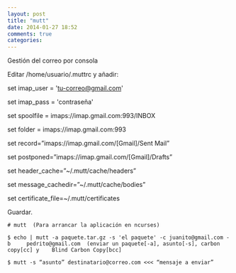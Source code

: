 ```yaml
---
layout: post
title: "mutt"
date: 2014-01-27 18:52
comments: true
categories: 
---
```

Gestión del correo por consola

Editar /home/usuario/.muttrc y añadir:

set imap_user = 'tu-correo@gmail.com'

set imap_pass = 'contraseña'

set spoolfile = imaps://imap.gmail.com:993/INBOX

set folder = imaps://imap.gmail.com:993

set record=”imaps://imap.gmail.com/[Gmail]/Sent Mail”

set postponed=”imaps://imap.gmail.com/[Gmail]/Drafts”

set header_cache=”~/.mutt/cache/headers”

set message_cachedir=”~/.mutt/cache/bodies”

set certificate_file=~/.mutt/certificates

Guardar. 

	# mutt  (Para arrancar la aplicación en ncurses)

	$ echo | mutt -a paquete.tar.gz -s 'el paquete' -c juanito@gmail.com -b 	pedrito@gmail.com  (enviar un paquete[-a], asunto[-s], carbon copy[cc] y 	Blind Carbon Copy[bcc]

	$ mutt -s “asunto” destinatario@correo.com <<< “mensaje a enviar”

